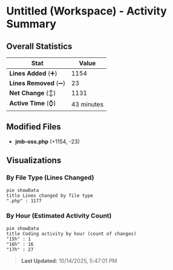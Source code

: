 # Untitled (Workspace) - Activity Summary 

## Overall Statistics

| Stat                   | Value                                                             |
| ---------------------- | ----------------------------------------------------------------- |
| **Lines Added** (➕)   | 1154                                          |
| **Lines Removed** (➖) | 23                                        |
| **Net Change** (↕)    | 1131                |
| **Active Time** (⌚)   | 43 minutes |


## Modified Files
- **jmb-oss.php** (+1154, -23)

## Visualizations

### By File Type (Lines Changed)

```mermaid
pie showData
title Lines changed by file type
".php" : 1177
```

### By Hour (Estimated Activity Count)

```mermaid
pie showData
title Coding activity by hour (count of changes)
"15h" : 1
"16h" : 16
"17h" : 27
```


> **Last Updated:** 10/14/2025, 5:47:01 PM